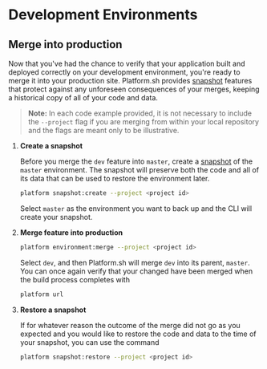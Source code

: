 # Development Environments

## Merge into production

Now that you've had the chance to verify that your application built and deployed correctly on your development environment, you're ready to merge it into your production site. Platform.sh provides [snapshot](/administration/snapshot-and-restore.md) features that protect against any unforeseen consequences of your merges, keeping a historical copy of all of your code and data. 

<asciinema-player src="/videos/asciinema/snap-merge-restore.cast" preload=1 autoplay=1 loop=1></asciinema-player>

> **Note:** In each code example provided, it is not necessary to include the `--project` flag if you are merging from within your local repository and the flags are meant only to be illustrative.

1. **Create a snapshot**

    Before you merge the `dev` feature into `master`, create a [snapshot](/administration/snapshot-and-restore.md) of the `master` environment. The snapshot will preserve both the code and all of its data that can be used to restore the environment later.

    ```bash
    platform snapshot:create --project <project id>
    ```
    
    Select `master` as the environment you want to back up and the CLI will create your snapshot.

2. **Merge feature into production**

    ```bash
    platform environment:merge --project <project id>
    ```
    
    Select `dev`, and then Platform.sh will merge `dev` into its parent, `master`. You can once again verify that your changed have been merged when the build process completes with 
    
    ```bash
    platform url
    ```

3. **Restore a snapshot**

    If for whatever reason the outcome of the merge did not go as you expected and you would like to restore the code and data to the time of your snapshot, you can use the command 

    ```bash
    platform snapshot:restore --project <project id>
    ```

<div id = "buttons"></div>

<script>
    var navNextText = "I have merged the new feature";
    var navButtons = {type: "navigation", prev: getPathObj("prev"), next: getPathObj("next", navNextText), div: "buttons"};
    makeButton(navButtons);
</script>
